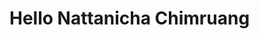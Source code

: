 <html>
<head>
  <title>Hello Page</title>
</head>
<body>
  <h1>Hello Nattanicha Chimruang</h1>
</body>
</html>
